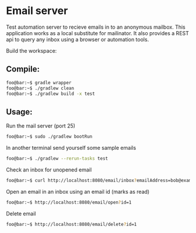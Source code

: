 # Email server
Test automation server to recieve emails in to an anonymous mailbox. This application works as a local substitute for mailinator. It also provides a REST api to query any inbox using a browser or automation tools.

Build the workspace:
## Compile:
```bash
foo@bar:~$ gradle wrapper
foo@bar:~$ ./gradlew clean
foo@bar:~$ ./gradlew build -x test
```

## Usage:
Run the mail server (port 25)
```bash
foo@bar:~$ sudo ./gradlew bootRun
```

In another terminal send yourself some sample emails
```bash
foo@bar:~$ ./gradlew --rerun-tasks test
```

Check an inbox for unopened email
```bash
foo@bar:~$ curl http://localhost:8080/email/inbox?emailAddress=bob@example.com&limit=2&sort=DESC&page=0
```

Open an email in an inbox using an email id (marks as read)
```bash
foo@bar:~$ http://localhost:8080/email/open?id=1
```

Delete email
```bash
foo@bar:~$ http://localhost:8080/email/delete?id=1
```

